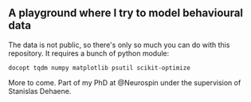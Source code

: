 ## A playground where I try to model behavioural data

The data is not public, so there's only so much you can do with this
repository. It requires a bunch of python module:

```
docopt tqdm numpy matplotlib psutil scikit-optimize
```

More to come. Part of my PhD at @Neurospin under the supervision of Stanislas
Dehaene.
